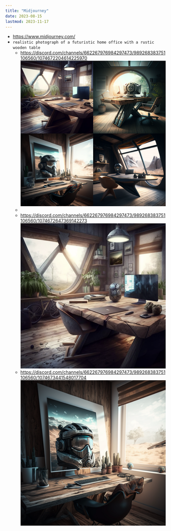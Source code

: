 ```yaml
---
title: "Midjourney"
date: 2023-08-15
lastmod: 2023-11-17
---
```

- https://www.midjourney.com/
- `realistic photograph of a futuristic home office with a rustic wooden table`
	- https://discord.com/channels/662267976984297473/989268383751106560/1074672204614225970 ![](/anotacoes/Assets/lucasrcezimbra_realistic_photograph_of_a_futuristi.png)
	-
	- https://discord.com/channels/662267976984297473/989268383751106560/1074672647369142273 ![](/anotacoes/Assets/lucasrcezimbra_realistic_photograph_of_a_futuristi-1.png)
	- https://discord.com/channels/662267976984297473/989268383751106560/1074673441548017704 ![](/anotacoes/Assets/lucasrcezimbra_realistic_photograph_of_a_futuristi-2.png)
